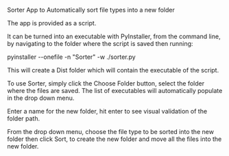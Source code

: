 Sorter App to Automatically sort file types into a new folder

The app is provided as a script.

It can be turned into an executable with PyInstaller, from the command line, by navigating
to the folder where the script is saved then running:

pyinstaller --onefile -n "Sorter" -w ./sorter.py

This will create a Dist folder which will contain the executable of the script.

To use Sorter, simply click the Choose Folder button, select the folder where the files
are saved. The list of executables will automatically populate in the drop down menu.

Enter a name for the new folder, hit enter to see visual validation of the folder path.

From the drop down menu, choose the file type to be sorted into the new folder then click
Sort, to create the new folder and move all the files into the new folder.
